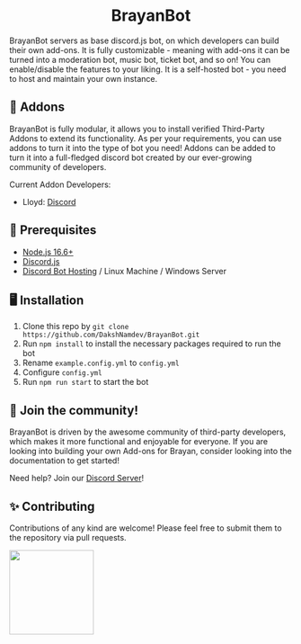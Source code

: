 <h1 align="center">BrayanBot</h1>

BrayanBot servers as base discord.js bot, on which developers can build their own add-ons. It is fully customizable - meaning with add-ons it can be turned into a moderation bot, music bot, ticket bot, and so on! You can enable/disable the features to your liking. It is a self-hosted bot - you need to host and maintain your own instance.


## 🧩 Addons
BrayanBot is fully modular, it allows you to install verified Third-Party Addons to extend its functionality. As per your requirements, you can use addons to turn it into the type of bot you need! Addons can be added to turn it into a full-fledged discord bot created by our ever-growing community of developers.

Current Addon Developers:
- Lloyd: [Discord](https://discord.gg/PCNMS37CYk)

## 🚧 Prerequisites
- [Node.js 16.6+](https://nodejs.org/en/download/)
- [Discord.js](https://www.npmjs.com/package/discord.js/v/13.3.1)
- [Discord Bot Hosting](https://revivenode.com/discord.html) / Linux Machine / Windows Server 

## 🖥️ Installation


1. Clone this repo by `git clone https://github.com/DakshNamdev/BrayanBot.git`
2. Run `npm install` to install the necessary packages required to run the bot
3. Rename `example.config.yml` to `config.yml`
4. Configure `config.yml`
5. Run `npm run start` to start the bot


## 👋 Join the community!

BrayanBot is driven by the awesome community of third-party developers, which makes it more functional and enjoyable for everyone. If you are looking into building your own Add-ons for Brayan, consider looking into the documentation to get started! 

Need help? Join our [Discord Server](https://discord.gg/EgeZxGg6ev)!

## ✨ Contributing
Contributions of any kind are welcome! Please feel free to submit them to the repository via pull requests.

<a href="https://github.com/DakshNamdev/BrayanBot/graphs/contributors">
  <img src="https://contributors-img.web.app/image?repo=DakshNamdev/BrayanBot" width="150"/>
</a>
